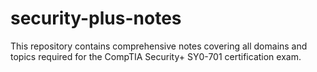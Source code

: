 # security-plus-notes
This repository contains comprehensive notes covering all domains and topics required for the CompTIA Security+ SY0-701 certification exam.
